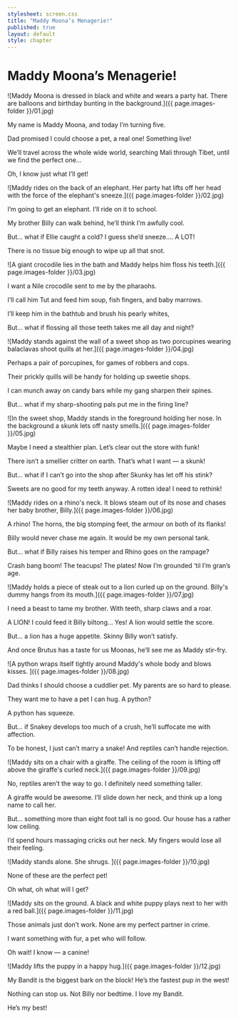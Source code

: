 ```yaml
---
stylesheet: screen.css
title: "Maddy Moona’s Menagerie!"
published: true
layout: default
style: chapter
---
```


# Maddy Moona’s Menagerie!

![Maddy Moona is dressed in black and white and wears a party hat. There are balloons and birthday bunting in the background.]({{ page.images-folder }}/01.jpg)

My name is Maddy Moona, and today I’m turning five. 

Dad promised I could choose a pet, a real one! Something live! 

We’ll travel across the whole wide world, searching Mali through Tibet, until we find the perfect one...

Oh, I know just what I’ll get!

![Maddy rides on the back of an elephant. Her party hat lifts off her head with the force of the elephant's sneeze.]({{ page.images-folder }}/02.jpg)

I’m going to get an elephant. I’ll ride on it to school.

My brother Billy can walk behind, he’ll think I’m awfully cool.

But... what if Ellie caught a cold? I guess she’d sneeze.... A LOT!

There is no tissue big enough to wipe up all that snot.

![A giant crocodile lies in the bath and Maddy helps him floss his teeth.]({{ page.images-folder }}/03.jpg)

I want a Nile crocodile sent to me by the pharaohs. 

I’ll call him Tut and feed him soup, fish fingers, and baby marrows.

I’ll keep him in the bathtub and brush his pearly whites, 

But... what if flossing all those teeth takes me all day and night?

![Maddy stands against the wall of a sweet shop as two porcupines wearing balaclavas shoot quills at her.]({{ page.images-folder }}/04.jpg)

Perhaps a pair of porcupines, for games of robbers and cops.

Their prickly quills will be handy for holding up sweetie shops.

I can munch away on candy bars while my gang sharpen their spines.

But... what if my sharp-shooting pals put me in the firing line?

![In the sweet shop, Maddy stands in the foreground holding her nose. In the background a skunk lets off nasty smells.]({{ page.images-folder }}/05.jpg)

Maybe I need a stealthier plan. Let’s clear out the store with funk!

There isn’t a smellier critter on earth. That’s what I want — a skunk!

But... what if I can’t go into the shop after Skunky has let off his stink?

Sweets are no good for my teeth anyway. A rotten idea! I need to rethink!

![Maddy rides on a rhino's neck. It blows steam out of its nose and chases her baby brother, Billy.]({{ page.images-folder }}/06.jpg)

A rhino! The horns, the big stomping feet, the armour on both of its flanks!

Billy would never chase me again. It would be my own personal tank.

But... what if Billy raises his temper and Rhino goes on the rampage?

Crash bang boom! The teacups! The plates! Now I’m grounded ‘til I’m gran’s age.

![Maddy holds a piece of steak out to a lion curled up on the ground. Billy's dummy hangs from its mouth.]({{ page.images-folder }}/07.jpg)

I need a beast to tame my brother. With teeth, sharp claws and a roar.

A LION! I could feed it Billy biltong... Yes! A lion would settle the score.

But... a lion has a huge appetite. Skinny Billy won’t satisfy.

And once Brutus has a taste for us Moonas, he’ll see me as Maddy stir-fry.

![A python wraps itself tightly around Maddy's whole body and blows kisses. ]({{ page.images-folder }}/08.jpg)

Dad thinks I should choose a cuddlier pet. My parents are so hard to please.

They want me to have a pet I can hug. A python? 

A python has squeeze.

But... if Snakey develops too much of a crush, he’ll suffocate me with affection.

To be honest, I just can’t marry a snake! And reptiles can’t handle rejection.

![Maddy sits on a chair with a giraffe. The ceiling of the room is lifting off above the giraffe's curled neck.]({{ page.images-folder }}/09.jpg)

No, reptiles aren’t the way to go. I definitely need something taller.

A giraffe would be awesome. I’ll slide down her neck, and think up a long name to call her. 

But... something more than eight foot tall is no good. Our house has a rather low ceiling.

I’d spend hours massaging cricks out her neck. My fingers would lose all their feeling.

![Maddy stands alone. She shrugs. ]({{ page.images-folder }}/10.jpg)

None of these are the perfect pet! 

Oh what, oh what will I get?

![Maddy sits on the ground. A black and white puppy plays next to her with a red ball.]({{ page.images-folder }}/11.jpg)

Those animals just don’t work. None are my perfect partner in crime.

I want something with fur, a pet who will follow.

Oh wait! I know — a canine!

![Maddy lifts the puppy in a happy hug.]({{ page.images-folder }}/12.jpg)

My Bandit is the biggest bark on the block! He’s the fastest pup in the west!

Nothing can stop us. Not Billy nor bedtime. I love my Bandit. 

He’s my best!
